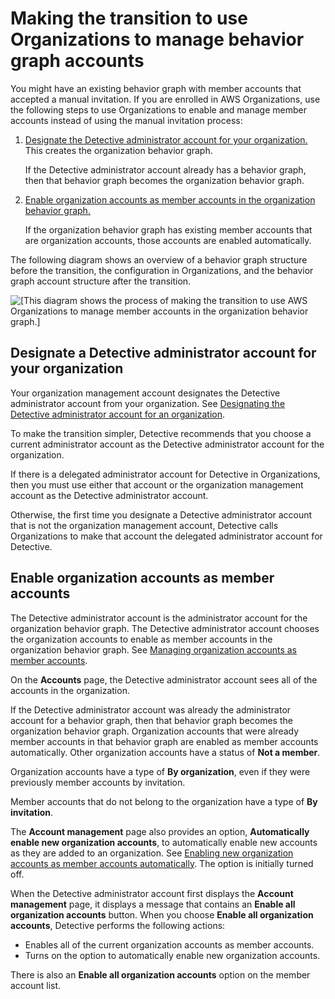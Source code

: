 # Making the transition to use Organizations to manage behavior graph accounts<a name="accounts-orgs-transition"></a>

You might have an existing behavior graph with member accounts that accepted a manual invitation\. If you are enrolled in AWS Organizations, use the following steps to use Organizations to enable and manage member accounts instead of using the manual invitation process:

1. [Designate the Detective administrator account for your organization\.](#accounts-transition-designate-admin) This creates the organization behavior graph\.

   If the Detective administrator account already has a behavior graph, then that behavior graph becomes the organization behavior graph\.

1. [Enable organization accounts as member accounts in the organization behavior graph\.](#accounts-transition-members)

   If the organization behavior graph has existing member accounts that are organization accounts, those accounts are enabled automatically\.

The following diagram shows an overview of a behavior graph structure before the transition, the configuration in Organizations, and the behavior graph account structure after the transition\.

![\[This diagram shows the process of making the transition to use AWS Organizations to manage member accounts in the organization behavior graph.\]](http://docs.aws.amazon.com/detective/latest/adminguide/images/diagram_account_transition.png)

## Designate a Detective administrator account for your organization<a name="accounts-transition-designate-admin"></a>

Your organization management account designates the Detective administrator account from your organization\. See [Designating the Detective administrator account for an organization](accounts-designate-admin.md)\.

To make the transition simpler, Detective recommends that you choose a current administrator account as the Detective administrator account for the organization\.

If there is a delegated administrator account for Detective in Organizations, then you must use either that account or the organization management account as the Detective administrator account\.

Otherwise, the first time you designate a Detective administrator account that is not the organization management account, Detective calls Organizations to make that account the delegated administrator account for Detective\.

## Enable organization accounts as member accounts<a name="accounts-transition-members"></a>

The Detective administrator account is the administrator account for the organization behavior graph\. The Detective administrator account chooses the organization accounts to enable as member accounts in the organization behavior graph\. See [Managing organization accounts as member accounts](accounts-orgs-members.md)\.

On the **Accounts** page, the Detective administrator account sees all of the accounts in the organization\. 

If the Detective administrator account was already the administrator account for a behavior graph, then that behavior graph becomes the organization behavior graph\. Organization accounts that were already member accounts in that behavior graph are enabled as member accounts automatically\. Other organization accounts have a status of **Not a member**\.

Organization accounts have a type of **By organization**, even if they were previously member accounts by invitation\.

Member accounts that do not belong to the organization have a type of **By invitation**\.

The **Account management** page also provides an option, **Automatically enable new organization accounts**, to automatically enable new accounts as they are added to an organization\. See [Enabling new organization accounts as member accounts automatically](accounts-orgs-members-autoenable.md)\. The option is initially turned off\.

When the Detective administrator account first displays the **Account management** page, it displays a message that contains an **Enable all organization accounts** button\. When you choose **Enable all organization accounts**, Detective performs the following actions:
+ Enables all of the current organization accounts as member accounts\.
+ Turns on the option to automatically enable new organization accounts\.

There is also an **Enable all organization accounts** option on the member account list\.
